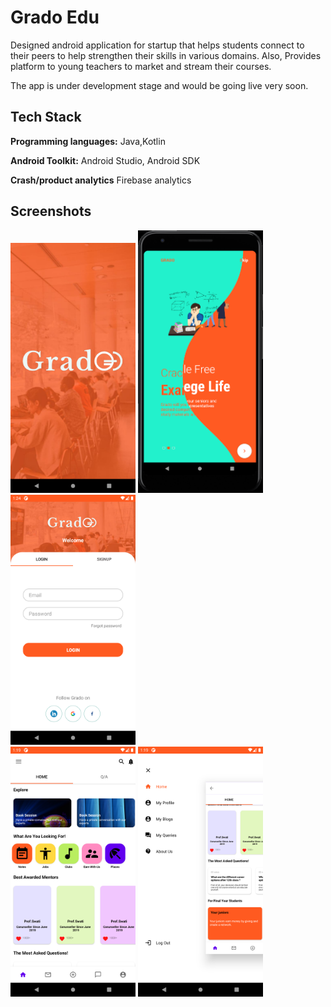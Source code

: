 # Grado Edu

Designed android application for startup that helps students connect to their
peers to help strengthen their skills in various domains. Also, Provides platform to young teachers to market and  stream their courses.

The app is under development stage and would be going live very soon.


## Tech Stack

**Programming languages:** Java,Kotlin

**Android Toolkit:** Android Studio, Android SDK

**Crash/product analytics** Firebase analytics

  
## Screenshots
<img src="Ss/image01.png" width="200px"> <img src="Ss/image02.png" width="200px"> <img src="Ss/image03.png" width="200px">   
<img src="Ss/image04.png" width="200px"> <img src="Ss/image05.png" width="200px">   
